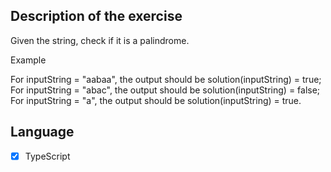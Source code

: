 ## Description of the exercise

Given the string, check if it is a palindrome.

Example

For inputString = "aabaa", the output should be solution(inputString) = true;
For inputString = "abac", the output should be solution(inputString) = false;
For inputString = "a", the output should be solution(inputString) = true.

## Language

- [X] TypeScript
